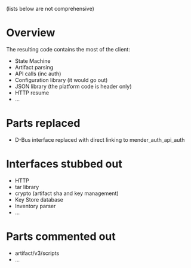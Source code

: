 
(lists below are not comprehensive)

# Overview

The resulting code contains the most of the client:
* State Machine
* Artifact parsing
* API calls (inc auth)
* Configuration library (it would go out)
* JSON library (the platform code is header only)
* HTTP resume
* ...

# Parts replaced

* D-Bus interface replaced with direct linking to mender_auth_api_auth

# Interfaces stubbed out

* HTTP
* tar library
* crypto (artifact sha and key management)
* Key Store database
* Inventory parser
* ...

# Parts commented out

* artifact/v3/scripts
* ...
